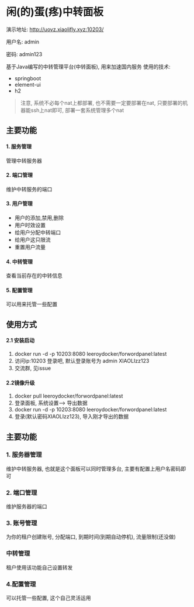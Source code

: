 # 闲(的)蛋(疼)中转面板
演示地址: http://uovz.xiaolifly.xyz:10203/

用户名: admin

密码: admin123

基于Java编写的中转管理平台(中转面板), 用来加速国内服务
使用的技术:
- springboot
- element-ui
- h2

> 注意, 系统不必每个nat上都部署, 也不需要一定要部署在nat, 只要部署的机器能ssh上nat即可, 部署一套系统管理多个nat



## 主要功能

#### 1. 服务管理

管理中转服务器

#### 2. 端口管理

维护中转服务的端口

#### 3. 用户管理

- 用户的添加,禁用,删除
- 用户时效设置
- 给用户分配中转端口
- 给用户这只限流
- 重置用户流量

#### 4. 中转管理

查看当前存在的中转信息

#### 5. 配置管理

可以用来托管一些配置

## 使用方式
#### 2.1 安装启动
1. docker run -d -p 10203:8080 leeroydocker/forwordpanel:latest
2. 访问ip:10203 登录吧, 默认登录账号为 admin XIAOLIzz123
3. 交流群, 见issue

#### 2.2镜像升级
1. docker pull leeroydocker/forwordpanel:latest
2. 登录面板, 系统设置--> 导出数据
3. docker run -d -p 10203:8080 leeroydocker/forwordpanel:latest
4. 登录(默认密码XIAOLIzz123), 导入刚才导出的数据

## 主要功能
### 1. 服务器管理
维护中转服务器, 也就是这个面板可以同时管理多台, 主要有配置上用户名密码即可

### 2. 端口管理
维护服务器的端口

### 3. 账号管理
为你的租户创建账号, 分配端口, 到期时间(到期自动停机), 流量限制(还没做)

### 中转管理
租户使用该功能自己设置转发

### 4.配置管理
可以托管一些配置, 这个自己灵活运用


